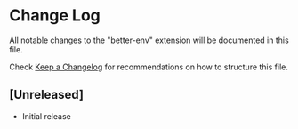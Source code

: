 # Change Log

All notable changes to the "better-env" extension will be documented in this file.

Check [Keep a Changelog](http://keepachangelog.com/) for recommendations on how to structure this file.

## [Unreleased]

- Initial release
